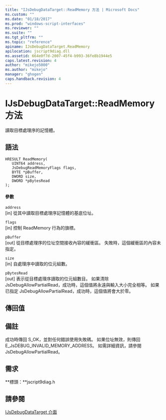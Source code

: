 ```yaml
---
title: "IJsDebugDataTarget::ReadMemory 方法 | Microsoft Docs"
ms.custom: ""
ms.date: "01/18/2017"
ms.prod: "windows-script-interfaces"
ms.reviewer: ""
ms.suite: ""
ms.tgt_pltfrm: ""
ms.topic: "reference"
apiname: IJsDebugDataTarget.ReadMemory
apilocation: jscript9diag.dll
ms.assetid: 664e0f7d-2007-45f4-b993-36fe8b1944e5
caps.latest.revision: 4
author: "mikejo5000"
ms.author: "mikejo"
manager: "ghogen"
caps.handback.revision: 4
---
```

# IJsDebugDataTarget::ReadMemory 方法
讀取目標處理序的記憶體。  
  
## 語法  
  
```  
HRESULT ReadMemory(  
   UINT64 address,  
   JsDebugReadMemoryFlags flags,  
   BYTE *pBuffer,  
   DWORD size,  
   DWORD *pBytesRead  
);  
```  
  
#### 參數  
 `address`  
 \[in\] 從其中讀取目標處理序記憶體的基底位址。  
  
 `flags`  
 \[in\] 控制 ReadMemory 行為的旗標。  
  
 `pBuffer`  
 \[out\] 從目標處理序的位址空間接收內容的緩衝區。  失敗時，這個緩衝區的內容未指定。  
  
 `size`  
 \[in\] 自處理序中讀取的位元組數。  
  
 `pBytesRead`  
 \[out\] 表示從目標處理序讀取的位元組數目。  如果清除 JsDebugAllowPartialRead，成功時，這個值將永遠與輸入大小完全相等。  如果已指定 JsDebugAllowPartialRead，成功時，這個值將會大於零。  
  
## 傳回值  
  
## 備註  
 成功時傳回 S\_OK，並對任何錯誤使用失敗碼。  如果位址無效，則傳回 E\_JsDEBUG\_INVALID\_MEMORY\_ADDRESS。  如需詳細資訊，請參閱 JsDebugAllowPartialRead。  
  
## 需求  
 **標頭：**jscript9diag.h  
  
## 請參閱  
 [IJsDebugDataTarget 介面](../../winscript/reference/ijsdebugdatatarget-interface.md)
